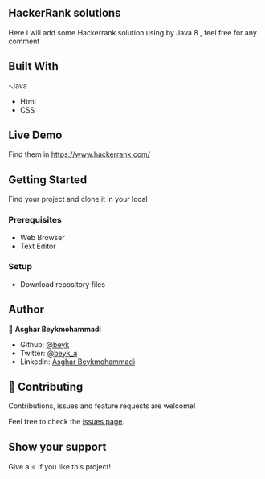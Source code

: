 
## HackerRank solutions 
Here i will add some Hackerrank solution using by Java 8
, feel free for any comment

## Built With
-Java
- Html
- CSS

## Live Demo

Find them in https://www.hackerrank.com/

## Getting Started

Find your project and clone it in your local

### Prerequisites

- Web Browser
- Text Editor

### Setup

- Download repository files

## Author

👤 **Asghar Beykmohammadi**

- Github: [@beyk](https://github.com/beyk)
- Twitter: [@beyk_a](https://twitter.com/beyk_a)
- Linkedin: [Asghar Beykmohammadi](https://www.linkedin.com/in/asghar-beykmohammadi-1b16b291/)


## 🤝 Contributing

Contributions, issues and feature requests are welcome!

Feel free to check the [issues page](issues/).

## Show your support

Give a ⭐️ if you like this project!


